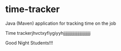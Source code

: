 # time-tracker
Java (Maven) application for tracking time on the job

Time trackerjhvctxyfiygiyyhjjjjjjjjjjjjjjjjjjjjjjjjj

Good Night Students!!!
